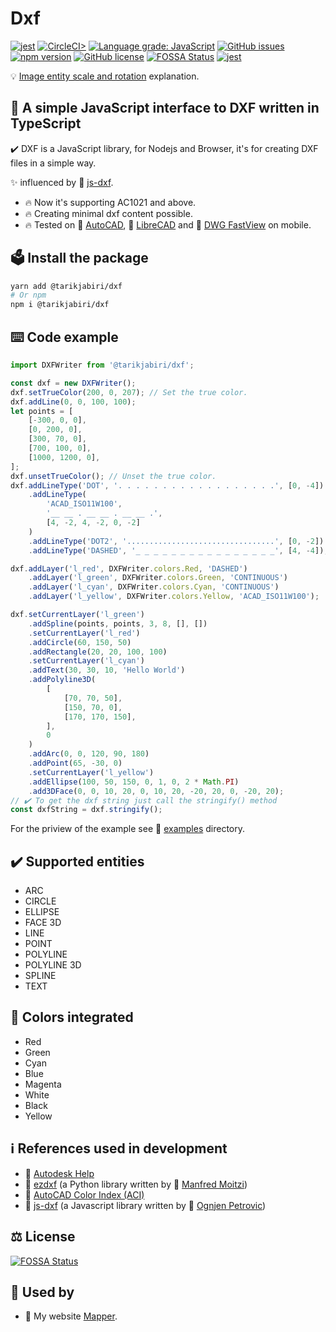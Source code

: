 # Dxf

[![jest](https://jestjs.io/img/jest-badge.svg)](https://github.com/facebook/jest)
[![CircleCI>](https://circleci.com/gh/tarikjabiri/dxf.svg?style=svg)](https://circleci.com/github/tarikjabiri/dxf)
[![Language grade: JavaScript](https://img.shields.io/lgtm/grade/javascript/g/tarikjabiri/dxf.svg?logo=lgtm&logoWidth=18)](https://lgtm.com/projects/g/tarikjabiri/dxf/context:javascript)
[![GitHub issues](https://img.shields.io/github/issues/tarikjabiri/dxf)](https://github.com/tarikjabiri/dxf/issues)
[![npm version](https://badge.fury.io/js/%40tarikjabiri%2Fdxf.svg)](https://badge.fury.io/js/%40tarikjabiri%2Fdxf)
[![GitHub license](https://img.shields.io/github/license/tarikjabiri/dxf)](https://github.com/tarikjabiri/dxf/blob/master/LICENSE.md)
[![FOSSA Status](https://app.fossa.com/api/projects/git%2Bgithub.com%2Ftarikjabiri%2Fdxf.svg?type=shield)](https://app.fossa.com/projects/git%2Bgithub.com%2Ftarikjabiri%2Fdxf?ref=badge_shield)
[![jest](https://jestjs.io/img/jest-badge.svg)](https://github.com/facebook/jest)

💡 [Image entity scale and rotation](https://stackoverflow.com/questions/20521807/dxf-image-entity-group-code-explanation) explanation.

<!---[![Build Status](https://www.travis-ci.com/tarikjabiri/dxf.svg?branch=master)](https://www.travis-ci.com/tarikjabiri/dxf)-->
<!---[![Build status](https://ci.appveyor.com/api/projects/status/0k7rcm5jovyr05ua?svg=true)](https://ci.appveyor.com/project/tarikjabiri/dxf)-->
<!---[![Total alerts](https://img.shields.io/lgtm/alerts/g/tarikjabiri/dxf.svg?logo=lgtm&logoWidth=18)](https://lgtm.com/projects/g/tarikjabiri/dxf/alerts/)-->

## 🌟 A simple JavaScript interface to DXF written in TypeScript

✔️ DXF is a JavaScript library, for Nodejs and Browser, it's for creating DXF files in a simple way.

✨ influenced by 🔗 [js-dxf](https://github.com/ognjen-petrovic/js-dxf).

-   🔥 Now it's supporting AC1021 and above.
-   🔥 Creating minimal dxf content possible.
-   🔥 Tested on 🔗 [AutoCAD](https://www.autodesk.com/products/autocad/overview), 🔗 [LibreCAD](https://librecad.org/) and 🔗 [DWG FastView](https://play.google.com/store/apps/details?id=com.gstarmc.android&hl=en&gl=US) on mobile.

## 🗳️ Install the package

```bash
yarn add @tarikjabiri/dxf
# Or npm
npm i @tarikjabiri/dxf
```

## ⌨️ Code example

```javascript
import DXFWriter from '@tarikjabiri/dxf';

const dxf = new DXFWriter();
dxf.setTrueColor(200, 0, 207); // Set the true color.
dxf.addLine(0, 0, 100, 100);
let points = [
	[-300, 0, 0],
	[0, 200, 0],
	[300, 70, 0],
	[700, 100, 0],
	[1000, 1200, 0],
];
dxf.unsetTrueColor(); // Unset the true color.
dxf.addLineType('DOT', '. . . . . . . . . . . . . . . . . .', [0, -4])
	.addLineType(
		'ACAD_ISO11W100',
		'__ __ . __ __ . __ __ .',
		[4, -2, 4, -2, 0, -2]
	)
	.addLineType('DOT2', '.................................', [0, -2])
	.addLineType('DASHED', '_ _ _ _ _ _ _ _ _ _ _ _ _ _ _ _', [4, -4]);

dxf.addLayer('l_red', DXFWriter.colors.Red, 'DASHED')
	.addLayer('l_green', DXFWriter.colors.Green, 'CONTINUOUS')
	.addLayer('l_cyan', DXFWriter.colors.Cyan, 'CONTINUOUS')
	.addLayer('l_yellow', DXFWriter.colors.Yellow, 'ACAD_ISO11W100');

dxf.setCurrentLayer('l_green')
	.addSpline(points, points, 3, 8, [], [])
	.setCurrentLayer('l_red')
	.addCircle(60, 150, 50)
	.addRectangle(20, 20, 100, 100)
	.setCurrentLayer('l_cyan')
	.addText(30, 30, 10, 'Hello World')
	.addPolyline3D(
		[
			[70, 70, 50],
			[150, 70, 0],
			[170, 170, 150],
		],
		0
	)
	.addArc(0, 0, 120, 90, 180)
	.addPoint(65, -30, 0)
	.setCurrentLayer('l_yellow')
	.addEllipse(100, 50, 150, 0, 1, 0, 2 * Math.PI)
	.add3DFace(0, 0, 10, 20, 0, 10, 20, -20, 20, 0, -20, 20);
// ✔️ To get the dxf string just call the stringify() method
const dxfString = dxf.stringify();
```

For the priview of the example see 🔗 [examples](https://github.com/tarikjabiri/dxf/tree/master/examples) directory.

## ✔️ Supported entities

-   ARC
-   CIRCLE
-   ELLIPSE
-   FACE 3D
-   LINE
-   POINT
-   POLYLINE
-   POLYLINE 3D
-   SPLINE
-   TEXT

## 💉 Colors integrated

-   Red
-   Green
-   Cyan
-   Blue
-   Magenta
-   White
-   Black
-   Yellow

## ℹ️ References used in development

-   🔗 [Autodesk Help](http://help.autodesk.com/view/OARX/2018/ENU/?guid=GUID-235B22E0-A567-4CF6-92D3-38A2306D73F3)
-   🔗 [ezdxf](https://ezdxf.readthedocs.io/en/stable/) (a Python library written by 🔗 [Manfred Moitzi](https://github.com/mozman))
-   🔗 [AutoCAD Color Index (ACI)](https://gohtx.com/acadcolors.php)
-   🔗 [js-dxf](https://github.com/ognjen-petrovic/js-dxf) (a Javascript library written by 🔗 [Ognjen Petrovic](https://github.com/ognjen-petrovic))

## ⚖️ License

[![FOSSA Status](https://app.fossa.com/api/projects/git%2Bgithub.com%2Ftarikjabiri%2Fdxf.svg?type=large)](https://app.fossa.com/projects/git%2Bgithub.com%2Ftarikjabiri%2Fdxf?ref=badge_large)

## 💯 Used by

-   💖 My website [Mapper](https://mapper.ma).
